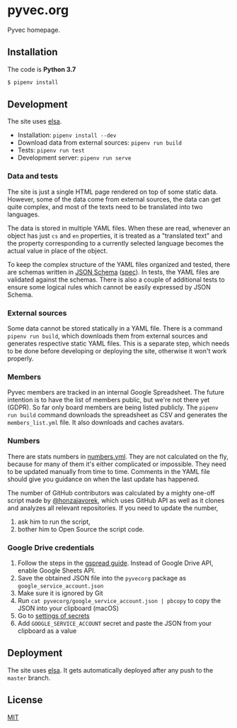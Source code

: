# pyvec.org

Pyvec homepage.

## Installation

The code is **Python 3.7**

```sh
$ pipenv install
```

## Development

The site uses [elsa](https://github.com/pyvec/elsa).

- Installation: `pipenv install --dev`
- Download data from external sources: `pipenv run build`
- Tests: `pipenv run test`
- Development server: `pipenv run serve`

### Data and tests

The site is just a single HTML page rendered on top of some static data.
However, some of the data come from external sources, the data can get quite
complex, and most of the texts need to be translated into two languages.

The data is stored in multiple YAML files. When these are read, whenever
an object has just `cs` and `en` properties, it is treated as a "translated text"
and the property corresponding to a currently selected language becomes
the actual value in place of the object.

To keep the complex structure of the YAML files organized and tested,
there are schemas written in [JSON Schema](https://json-schema.org/understanding-json-schema/)
([spec](http://json-schema.org/)). In tests, the YAML files are validated
against the schemas. There is also a couple of additional tests to ensure some
logical rules which cannot be easily expressed by JSON Schema.

### External sources

Some data cannot be stored statically in a YAML file. There is a command
`pipenv run build`, which downloads them from external sources and generates
respective static YAML files. This is a separate step, which needs to be done
before developing or deploying the site, otherwise it won't work properly.

### Members

Pyvec members are tracked in an internal Google Spreadsheet. The future
intention is to have the list of members public, but we're not there yet (GDPR).
So far only board members are being listed publicly. The `pipenv run build`
command downloads the spreadsheet as CSV and generates the `members_list.yml`
file. It also downloads and caches avatars.

### Numbers

There are stats numbers in [numbers.yml](pyvecorg/data/numbers.yml). They are
not calculated on the fly, because for many of them it's either complicated
or impossible. They need to be updated manually from time to time. Comments
in the YAML file should give you guidance on when the last update has happened.

The number of GitHub contributors was calculated by a mighty one-off script
made by [@honzajavorek](https://github.com/honzajavorek), which uses GitHub API
as well as it clones and analyzes all relevant repositories. If you need to update
the number,

1. ask him to run the script,
1. bother him to Open Source the script code.

### Google Drive credentials

1.  Follow the steps in the [gspread guide](https://gspread.readthedocs.io/en/latest/oauth2.html). Instead of Google Drive API, enable Google Sheets API.
1.  Save the obtained JSON file into the `pyvecorg` package as `google_service_account.json`
1.  Make sure it is ignored by Git
1.  Run `cat pyvecorg/google_service_account.json | pbcopy` to copy the JSON into your clipboard (macOS)
1.  Go to [settings of secrets](https://github.com/pyvec/pyvec.org/settings/secrets)
1.  Add `GOOGLE_SERVICE_ACCOUNT` secret and paste the JSON from your clipboard as a value

## Deployment

The site uses [elsa](https://github.com/pyvec/elsa). It gets automatically deployed
after any push to the `master` branch.

## License

[MIT](LICENSE)
